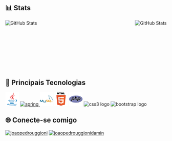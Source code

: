 

<h2>📊 Stats</h2>
<p>
  <img 
    align="left" 
    alt="GitHub Stats" 
    height="175" 
    src="https://github-readme-stats.vercel.app/api?username=joaouggdmn&show_icons=true&theme=gruvbox&include_all_commits=true&locale=pt-br" 
  />

<img 
      align="right" 
      alt="GitHub Stats" 
      height="175" 
      src="https://githu-readme-stats.vercel.app/api/top-langs/?username=joaouggdmn&theme=gruvbox&layout=compact&custom_title=Linguagens/Tecnologias&langs_count=9" 
  />

</p><br><br><br><br><br><br><br><br><br>


<h2>🚀 Principais Tecnologias</h2>
<p><a target="_blank" href="https://raw.githubusercontent.com/devicons/devicon/master/icons/java/java-original.svg" style="display: inline-block;"><img src="https://raw.githubusercontent.com/devicons/devicon/master/icons/java/java-original.svg" alt="java" width="42" height="42" /></a>
  <a href="https://spring.io/" target="_blank" rel="noreferrer"> <img src="https://www.vectorlogo.zone/logos/springio/springio-icon.svg" alt="spring" width="35" height="35"/> </a>
<a target="_blank" href="https://raw.githubusercontent.com/devicons/devicon/master/icons/mysql/mysql-original-wordmark.svg" style="display: inline-block;"><img src="https://raw.githubusercontent.com/devicons/devicon/master/icons/mysql/mysql-original-wordmark.svg" alt="mysql" width="42" height="42" /></a>
<a target="_blank" href="https://raw.githubusercontent.com/devicons/devicon/master/icons/html5/html5-original-wordmark.svg" style="display: inline-block;"><img src="https://raw.githubusercontent.com/devicons/devicon/master/icons/html5/html5-original-wordmark.svg" alt="html5" width="42" height="42" /></a>
<a target="_blank" href="https://raw.githubusercontent.com/devicons/devicon/master/icons/php/php-original.svg" style="display: inline-block;"><img src="https://raw.githubusercontent.com/devicons/devicon/master/icons/php/php-original.svg" alt="php" width="42" height="42" /></a>
<img src="https://cdn.jsdelivr.net/gh/devicons/devicon/icons/css3/css3-original.svg" height="40" alt="css3 logo"  />
<img src="https://cdn.jsdelivr.net/gh/devicons/devicon/icons/bootstrap/bootstrap-original.svg" height="40" alt="bootstrap logo"  />
</p>

<h2 align="left">🌐 Conecte-se comigo</h2>
<p align="left">
<a href="https://instagram.com/joaopedrouggioni" target="blank"><img align="center" src="https://raw.githubusercontent.com/rahuldkjain/github-profile-readme-generator/master/src/images/icons/Social/instagram.svg" alt="joaopedrouggioni" height="30" width="40" /></a>
<a href="https://linkedin.com/in/joaopedrouggionidamin" target="blank"><img align="center" src="https://raw.githubusercontent.com/rahuldkjain/github-profile-readme-generator/master/src/images/icons/Social/linked-in-alt.svg" alt="joaopedrouggionidamin" height="30" width="40" /></a>
</p>

